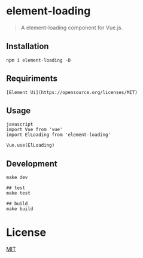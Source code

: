 # element-loading
> A element-loading component for Vue.js.

## Installation
```shell
npm i element-loading -D
```

## Requiriments
```shell
[Element Ui](https://opensource.org/licenses/MIT)
```

## Usage
```
javascript
import Vue from 'vue'
import ElLoading from 'element-loading'

Vue.use(ElLoading)
```

## Development
```shell
make dev

## test
make test

## build
make build
```

# License
[MIT](https://github.com/ElemeFE/element)
